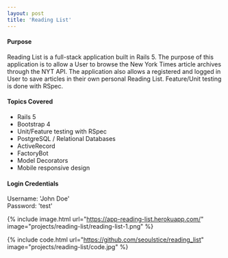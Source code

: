 ```yaml
---
layout: post
title: 'Reading List'
---
```

#### Purpose
Reading List is a full-stack application built in Rails 5.  The purpose of this application is to allow a User to browse the New York Times article archives through the  NYT API.  The application also allows a registered and logged in User to save articles in their own personal Reading List.  Feature/Unit testing is done with RSpec.
#### Topics Covered
* Rails 5
* Bootstrap 4
* Unit/Feature testing with RSpec
* PostgreSQL / Relational Databases
* ActiveRecord
* FactoryBot
* Model Decorators
* Mobile responsive design

#### Login Credentials
Username: 'John Doe'  
Password: 'test'

{% include image.html url="https://app-reading-list.herokuapp.com/" image="projects/reading-list/reading-list-1.png" %}

{% include code.html url="https://github.com/seoulstice/reading_list" image="projects/reading-list/code.jpg" %}
